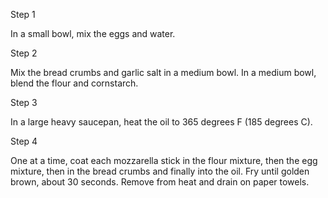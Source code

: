 Step 1

In a small bowl, mix the eggs and water.


Step 2

Mix the bread crumbs and garlic salt in a medium bowl. In a medium bowl, blend the flour and cornstarch.


Step 3

In a large heavy saucepan, heat the oil to 365 degrees F (185 degrees C).


Step 4

One at a time, coat each mozzarella stick in the flour mixture, then the egg mixture, then in the bread crumbs and finally into the oil. Fry until golden brown, about 30 seconds. Remove from heat and drain on paper towels.
